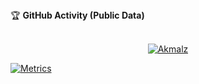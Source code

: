 <tap>
<summary>&#127942 <b>GitHub Activity (Public Data)</b></summary><br/>

<p align="center">
  <a href="https://wa.me/628885960825"><img src="http://readme-typing-svg.herokuapp.com?color=%23F7F7F7&center=true&vCenter=true&multiline=false&lines=Noob+Coder+From+Indonesia.;Status%2C+student.;Love+Money+and+Life.;Learn+Html+and+JavaScript.;Don't+bully+me%2C+I'll+be+sad+%3A(.;Thank+you+for+your+attention.;Click+here+to+chat+with+me." alt="Akmalz">
</p>

![Metrics](https://metrics.lecoq.io/Dvnz99?template=classic&followup=1&isocalendar=1&languages=1&isocalendar.duration=half-year&config.timezone=Asia%2FIndonesian)

</details>
